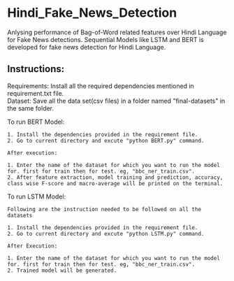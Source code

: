 # Hindi_Fake_News_Detection

Anlysing performance of Bag-of-Word related features over Hindi Language for Fake News detections. Sequential Models like LSTM and BERT is developed for fake news detection for Hindi Language.				

## Instructions: 

Requirements: Install all the required dependencies mentioned in requirement.txt file. <br/>
Dataset: Save all the data set(csv files) in a folder named "final-datasets" in the same folder.


To run BERT Model:

	1. Install the dependencies provided in the requirement file. 
	2. Go to current directory and excute "python BERT.py" command.

	After execution: 

	1. Enter the name of the dataset for which you want to run the model for. first for train then for test. eg, "bbc_ner_train.csv".
	2. After feature extraction, model training and prediction, accuracy, class wise F-score and macro-average will be printed on the terminal.

To run LSTM Model:

	Following are the instruction needed to be followed on all the datasets

	1. Install the dependencies provided in the requirement file.
	2. Go to current directory and excute "python LSTM.py" command.
   	 
	After Execution: 

	1. Enter the name of the dataset for which you want to run the model for. first for train then for test. eg, "bbc_ner_train.csv".
	2. Trained model will be generated.
